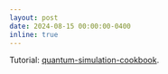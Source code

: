 ```yaml
---
layout: post
date: 2024-08-15 00:00:00-0400
inline: true
---
```


Tutorial: [quantum-simulation-cookbook](https://jue-xu.github.io/cookbook-quantum-simulation/intro.html).